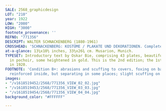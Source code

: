 ```yaml
---
SALE: 2568_graphicdesign
LOT: "210"
year: 1922
LOW: "2000"
HIGH: "3000"
footnote_provenance: ''
REFNO: "771356"
DESCRIPT: WALTER SCHNACKENBERG (1880-1961)
CROSSHEAD: 'SCHNACKENBERG: KOSTÜME / PLAKATE UND DEKORATIONEN. Complete book. 1922.'
at-a-glance: 13¼x10½ inches, 33½x26¾ cm. Musarion, Munich.
TYPESET: Introductory text by Oskar Bie, comprising 43 plates, beautifully colored
  in pochoir, some heightened in gold. This is the 2nd edition; the 1st was printed
  in 1920.
FOOTNOTE: 'Condition B+: abrasions and scuffing to covers, foxing on back cover; spine
  reinforced inside, but separating in some places; slight scuffing on some plates.'
images:
- "/v1618519452/2568/771356_VIEW_02_02.jpg"
- "/v1618519453/2568/771356_VIEW_03_03.jpg"
- "/v1618519454/2568/771356_VIEW_04_04.jpg"
background_color: "#FFFFFF"

---
```

